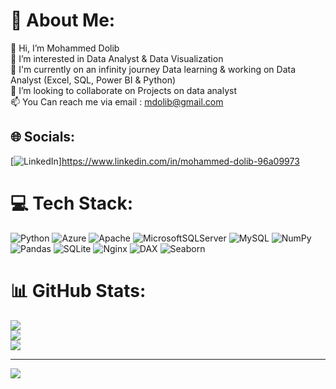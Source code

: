 # 💫 About Me:
👋 Hi, I’m Mohammed Dolib<br>👀 I’m interested in Data Analyst & Data Visualization<br>🌱 I'm currently on an infinity journey Data learning & working on Data Analyst (Excel, SQL, Power BI & Python)<br>💞️ I’m looking to collaborate on Projects on data analyst<br>📫 You Can reach me via email : mdolib@gmail.com


## 🌐 Socials:
[![LinkedIn](https://img.shields.io/badge/LinkedIn-%230077B5.svg?logo=linkedin&logoColor=white)]https://www.linkedin.com/in/mohammed-dolib-96a09973

# 💻 Tech Stack:
![Python](https://img.shields.io/badge/python-3670A0?style=for-the-badge&logo=python&logoColor=ffdd54) ![Azure](https://img.shields.io/badge/azure-%230072C6.svg?style=for-the-badge&logo=azure-devops&logoColor=white) ![Apache](https://img.shields.io/badge/apache-%23D42029.svg?style=for-the-badge&logo=apache&logoColor=white) ![MicrosoftSQLServer](https://img.shields.io/badge/Microsoft%20SQL%20Sever-CC2927?style=for-the-badge&logo=microsoft%20sql%20server&logoColor=white) ![MySQL](https://img.shields.io/badge/mysql-%2300f.svg?style=for-the-badge&logo=mysql&logoColor=white) ![NumPy](https://img.shields.io/badge/numpy-%23013243.svg?style=for-the-badge&logo=numpy&logoColor=white) ![Pandas](https://img.shields.io/badge/pandas-%23150458.svg?style=for-the-badge&logo=pandas&logoColor=white) ![SQLite](https://img.shields.io/badge/sqlite-%2307405e.svg?style=for-the-badge&logo=sqlite&logoColor=white) ![Nginx](https://img.shields.io/badge/nginx-%23009639.svg?style=for-the-badge&logo=nginx&logoColor=white)
![DAX](https://img.shields.io/badge/DAX-3670A0?style=for-the-badge&logo=DAX&logoColor=ffdd54)
![Seaborn](https://img.shields.io/badge/Seaborn-3670A0?style=for-the-badge&logo=Seaborn&logoColor=ffdd54)
# 📊 GitHub Stats:
![](https://github-readme-stats.vercel.app/api?username=mdolib&theme=dark&hide_border=false&include_all_commits=true&count_private=true)<br/>
![](https://github-readme-streak-stats.herokuapp.com/?user=mdolib&theme=dark&hide_border=false)<br/>
![](https://github-readme-stats.vercel.app/api/top-langs/?username=mdolib&theme=dark&hide_border=false&include_all_commits=true&count_private=true&layout=compact)

---
[![](https://visitcount.itsvg.in/api?id=mdolib&icon=0&color=0)](https://visitcount.itsvg.in)

<!---
mdolib/mdolib is a ✨ special ✨ repository because its `README.md` (this file) appears on your GitHub profile.
You can click the Preview link to take a look at your changes.
--->
